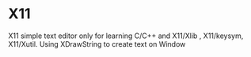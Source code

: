 # X11
X11 simple text editor only for learning C/C++ and X11/Xlib , X11/keysym, X11/Xutil. Using XDrawString to create text on Window
